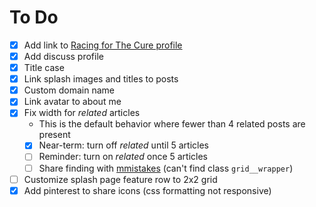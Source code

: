 # To Do

* [x] Add link to [Racing for The Cure profile](http://racingforacure.org/campaigns/r4c-2016/?usr=VictoriaLee)
* [x] Add discuss profile
* [x] Title case
* [x] Link splash images and titles to posts
* [x] Custom domain name
* [x] Link avatar to about me
* [x] Fix width for _related_ articles
  * This is the default behavior where fewer than 4 related posts are present
  * [x] Near-term: turn off _related_ until 5 articles
  * [ ] Reminder: turn on _related_ once 5 articles
  * [ ] Share finding with [mmistakes](https://github.com/mmistakes/minimal-mistakes) (can't find class `grid__wrapper`)
* [ ] Customize splash page feature row to 2x2 grid
* [x] Add pinterest to share icons (css formatting not responsive)
